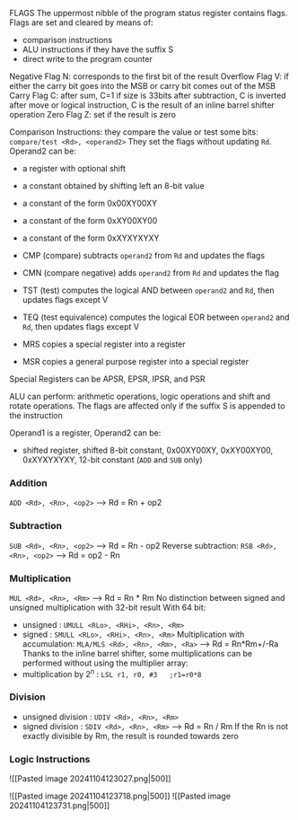 FLAGS
The uppermost nibble of the program status register contains flags.
Flags are set and cleared by means of:
- comparison instructions
- ALU instructions if they have the suffix S
- direct write to the program counter

Negative Flag N: corresponds to the first bit of the result
Overflow Flag V: if either the carry bit goes into the MSB or carry bit comes out of the MSB
Carry Flag C: 
	after sum, C=1 if size is 33bits
	after subtraction, C is inverted
	after move or logical instruction, C is the result of an inline barrel shifter operation
Zero Flag Z: set if the result is zero

Comparison Instructions:
they compare the value or test some bits:
`compare/test <Rd>, <operand2>`
They set the flags without updating `Rd`. Operand2 can be:
- a register with optional shift
- a constant obtained by shifting left an 8-bit value
- a constant of the form 0x00XY00XY
- a constant of the form 0xXY00XY00
- a constant of the form 0xXYXYXYXY

- CMP (compare) subtracts `operand2` from `Rd` and updates the flags
- CMN (compare negative) adds `operand2` from `Rd` and updates the flag
- TST (test) computes the logical AND between `operand2` and `Rd`, then updates flags except V
- TEQ (test equivalence) computes the logical EOR between `operand2` and `Rd`, then updates flags except V
- MRS copies a special register into a register
- MSR copies a general purpose register into a special register

Special Registers can be APSR, EPSR, IPSR, and PSR

ALU can perform: arithmetic operations, logic operations and shift and rotate operations.
The flags are affected only if the suffix S is appended to the instruction

Operand1 is a register, Operand2 can be:
- shifted register, shifted 8-bit constant, 0x00XY00XY, 0xXY00XY00, 0xXYXYXYXY, 12-bit constant (`ADD` and `SUB` only)
### Addition
`ADD <Rd>, <Rn>, <op2>` --> Rd = Rn + op2
### Subtraction
`SUB <Rd>, <Rn>, <op2>` --> Rd = Rn - op2
Reverse subtraction: `RSB <Rd>, <Rn>, <op2>` --> Rd = op2 - Rn
### Multiplication
`MUL <Rd>, <Rn>, <Rm>` --> Rd = Rn * Rm
No distinction between signed and unsigned multiplication with 32-bit result
With 64 bit:
- unsigned : `UMULL <RLo>, <RHi>, <Rn>, <Rm>`
- signed : `SMULL <RLo>, <RHi>, <Rn>, <Rm>`
Multiplication with accumulation: `MLA/MLS <Rd>, <Rn>, <Rm>, <Ra>` --> Rd = Rn\*Rm+/-Ra
Thanks to the inline barrel shifter, some multiplications can be performed without using the multiplier array:
- multiplication by $2^n$ : `LSL r1, r0, #3   ;r1=r0*8`
### Division
- unsigned division : `UDIV <Rd>, <Rn>, <Rm>`
- signed division : `SDIV <Rd>, <Rn>, <Rm>`
--> Rd = Rn / Rm
If the Rn is not exactly divisible by Rm, the result is rounded towards zero
### Logic Instructions
![[Pasted image 20241104123027.png|500]]

![[Pasted image 20241104123718.png|500]]
![[Pasted image 20241104123731.png|500]]